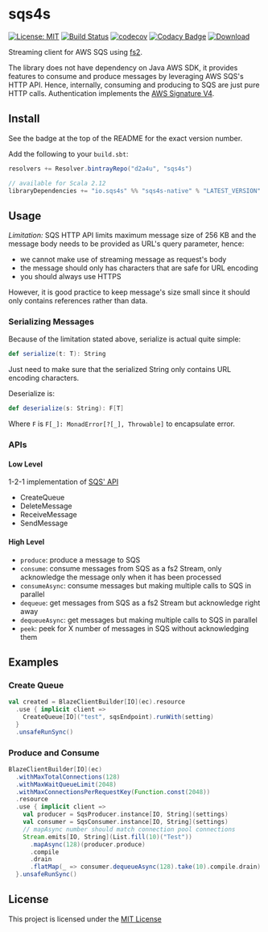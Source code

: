# sqs4s

[![License: MIT](https://img.shields.io/badge/License-MIT-yellow.svg)](https://opensource.org/licenses/MIT)
[![Build Status](https://travis-ci.com/d2a4u/sqs4s.svg?branch=master)](https://travis-ci.com/d2a4u/sqs4s)
[![codecov](https://codecov.io/gh/d2a4u/sqs4s/branch/master/graph/badge.svg)](https://codecov.io/gh/d2a4u/sqs4s)
[![Codacy Badge](https://api.codacy.com/project/badge/Grade/8a331de033cb4700acddb175af4148bb)](https://www.codacy.com/app/d2a4u/sqs4s?utm_source=github.com&amp;utm_medium=referral&amp;utm_content=d2a4u/sqs4s&amp;utm_campaign=Badge_Grade)
[![Download](https://api.bintray.com/packages/d2a4u/sqs4s/sqs4s-native/images/download.svg)](https://bintray.com/d2a4u/sqs4s/sqs4s-native/_latestVersion)

Streaming client for AWS SQS using [fs2](https://github.com/functional-streams-for-scala/fs2).

The library does not have dependency on Java AWS SDK, it provides features to consume
and produce messages by leveraging AWS SQS's HTTP API. Hence, internally, consuming
and producing to SQS are just pure HTTP calls. Authentication implements 
the [AWS Signature V4](https://docs.aws.amazon.com/general/latest/gr/sigv4_signing.html).

## Install

See the badge at the top of the README for the exact version number.

Add the following to your `build.sbt`:

```scala
resolvers += Resolver.bintrayRepo("d2a4u", "sqs4s")

// available for Scala 2.12
libraryDependencies += "io.sqs4s" %% "sqs4s-native" % "LATEST_VERSION"
```

## Usage

*Limitation:* SQS HTTP API limits maximum message size of 256 KB and the message
body needs to be provided as URL's query parameter, hence: 

- we cannot make use of streaming message as request's body 
- the message should only has characters that are safe for URL encoding
- you should always use HTTPS

However, it is good practice to keep message's size small since it should only 
contains references rather than data.

### Serializing Messages

Because of the limitation stated above, serialize is actual quite simple:

```scala
def serialize(t: T): String
```
Just need to make sure that the serialized String only contains URL encoding
characters.

Deserialize is:

```scala
def deserialize(s: String): F[T]
```

Where `F` is `F[_]: MonadError[?[_], Throwable]` to encapsulate error.

### APIs

#### Low Level

1-2-1 implementation of [SQS' API](https://docs.aws.amazon.com/AWSSimpleQueueService/latest/APIReference/API_Operations.html)

- CreateQueue
- DeleteMessage
- ReceiveMessage
- SendMessage

#### High Level

- `produce`: produce a message to SQS
- `consume`: consume messages from SQS as a fs2 Stream, only acknowledge the message only when it has been processed
- `consumeAsync`: consume messages but making multiple calls to SQS in parallel
- `dequeue`: get messages from SQS as a fs2 Stream but acknowledge right away
- `dequeueAsync`: get messages but making multiple calls to SQS in parallel
- `peek`: peek for X number of messages in SQS without acknowledging them

## Examples

### Create Queue

```scala
val created = BlazeClientBuilder[IO](ec).resource
  .use { implicit client =>
    CreateQueue[IO]("test", sqsEndpoint).runWith(setting)
  }
  .unsafeRunSync()
```

### Produce and Consume

```scala
BlazeClientBuilder[IO](ec)
  .withMaxTotalConnections(128)
  .withMaxWaitQueueLimit(2048)
  .withMaxConnectionsPerRequestKey(Function.const(2048))
  .resource
  .use { implicit client =>
    val producer = SqsProducer.instance[IO, String](settings)
    val consumer = SqsConsumer.instance[IO, String](settings)
    // mapAsync number should match connection pool connections
    Stream.emits[IO, String](List.fill(10)("Test"))
      .mapAsync(128)(producer.produce)
      .compile
      .drain
      .flatMap(_ => consumer.dequeueAsync(128).take(10).compile.drain)
  }.unsafeRunSync()
```

## License

This project is licensed under the [MIT License](https://opensource.org/licenses/MIT)
